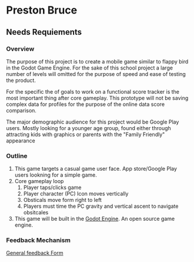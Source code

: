 # Preston Bruce

## Needs Requiements

### Overview

The purpose of this project is to create a mobile game similar to flappy bird in the Godot Game Engine. For the sake of this school project a large number of levels will omitted for the purpose of speed and ease of testing the product.

For the specific the of goals to work on a functional score tracker is the most important thing after core gameplay.  This prototype will not be saving complex data for profiles for the purpose of the online data score comparison.

The major demographic audience for this project would be Google Play users. Mostly looking for a younger age group, found either through attracting kids with graphics or parents with the "Family Friendly" appearance

### Outline

1. This game targets a casual game user face. App store/Google Play users lookning for a simple game.
2. Core gameplay loop
    1. Player taps/clicks game
    2. Player character (PC) Icon moves vertically
    3. Obsticals move form right to left
    4. Players must time the PC gravity and vertical ascent to navigate obsitcales
3. This game will be built in the [Godot Engine](https://godotengine.org/). An open source game engine.

### Feedback Mechanism
[General feedback Form](https://goo.gl/forms/WSsEBfVFIgi6RtfU2)
